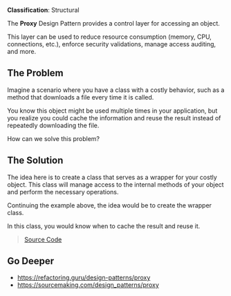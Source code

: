 **Classification**: Structural

The **Proxy** Design Pattern provides a control layer for accessing an object.

This layer can be used to reduce resource consumption (memory, CPU, connections, etc.), enforce security validations, manage access auditing, and more.

## The Problem

Imagine a scenario where you have a class with a costly behavior, such as a method that downloads a file every time it is called.

You know this object might be used multiple times in your application, but you realize you could cache the information and reuse the result instead of repeatedly downloading the file.

How can we solve this problem?

## The Solution

The idea here is to create a class that serves as a wrapper for your costly object. This class will manage access to the internal methods of your object and perform the necessary operations.

Continuing the example above, the idea would be to create the wrapper class.

In this class, you would know when to cache the result and reuse it.

> [Source Code](https://github.com/gustavo-flor/design-patterns-hands-on/tree/main/src/main/java/com/github/gustavoflor/dpho/structural/proxy)

## Go Deeper

- <https://refactoring.guru/design-patterns/proxy>
- <https://sourcemaking.com/design_patterns/proxy>